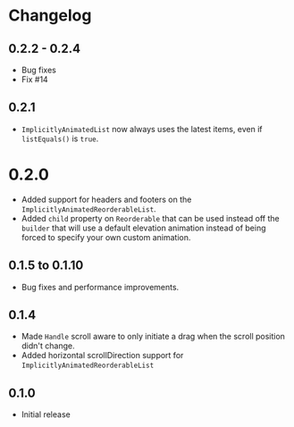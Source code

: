 # Changelog

## 0.2.2 - 0.2.4
- Bug fixes
- Fix #14

## 0.2.1
- `ImplicitlyAnimatedList` now always uses the latest items, even if `listEquals()` is `true`.

# 0.2.0
- Added support for headers and footers on the `ImplicitlyAnimatedReorderableList`.
- Added `child` property on `Reorderable` that can be used instead off the `builder` that will use a default elevation animation instead of being forced to specify your own custom animation.

## 0.1.5 to 0.1.10
- Bug fixes and performance improvements.

## 0.1.4
- Made `Handle` scroll aware to only initiate a drag when the scroll position didn't change.
- Added horizontal scrollDirection support for `ImplicitlyAnimatedReorderableList`

## 0.1.0
- Initial release